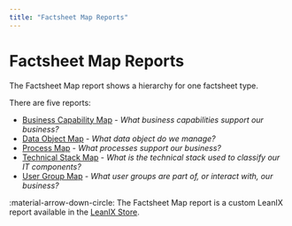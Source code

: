 ```yaml
---
title: "Factsheet Map Reports"
---
```


# Factsheet Map Reports

The Factsheet Map report shows a hierarchy for one factsheet type. 

There are five reports: 

- [Business Capability Map](business-capability-factsheet-map-report.md) - *What business capabilities support our business?* 
- [Data Object Map](data-object-factsheet-map-report.md) - *What data object do we manage?*
- [Process Map](process-factsheet-map-report.md) - *What processes support our business?*
- [Technical Stack Map](technical-stack-factsheet-map-report.md) - *What is the technical stack used to classify our IT components?*
- [User Group Map](user-group-factsheet-map-report.md) - *What user groups are part of, or interact with, our business?*

:material-arrow-down-circle: The Factsheet Map report is a custom LeanIX report available in the [LeanIX Store](https://store.leanix.net/en/report-details/f7fd185e-10a5-4496-affe-8884f54de96d/749ef021-c59a-4fd1-8ae6-65e05dcf9bbd).
